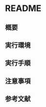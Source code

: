 # README
## 概要
<!-- これは何なのか, どういう時に使うのか, など概要的記述 -->

## 実行環境
<!-- OS, ツール, など状況再現が可能なように -->

## 実行手順
<!-- インストールから実行結果まで, ありのままを表示 -->

## 注意事項
<!-- 使う際の注意点, ハマりポイント -->

## 参考文献
<!-- 調べたものの出典をそのままコピー&ペースト -->

